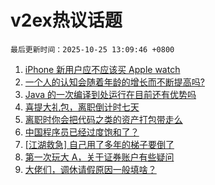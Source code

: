 # v2ex热议话题

`最后更新时间：2025-10-25 13:09:46 +0800`

1. [iPhone 新用户应不应该买 Apple watch](https://www.v2ex.com/t/1168164)
1. [一个人的认知会随着年龄的增长而不断提高吗?](https://www.v2ex.com/t/1168137)
1. [Java 的一次编译到处运行在目前还有优势吗](https://www.v2ex.com/t/1168179)
1. [喜提大礼包，离职倒计时七天](https://www.v2ex.com/t/1168128)
1. [离职时你会把代码之类的资产打包带走么](https://www.v2ex.com/t/1168247)
1. [中国程序员已经过度饱和了？](https://www.v2ex.com/t/1168148)
1. [[江湖救急] 自己用了多年的梯子要倒了](https://www.v2ex.com/t/1168274)
1. [第一次玩大 A，关于证券账户有些疑问](https://www.v2ex.com/t/1168141)
1. [大佬们，调休请假原因一般填啥？](https://www.v2ex.com/t/1168194)

